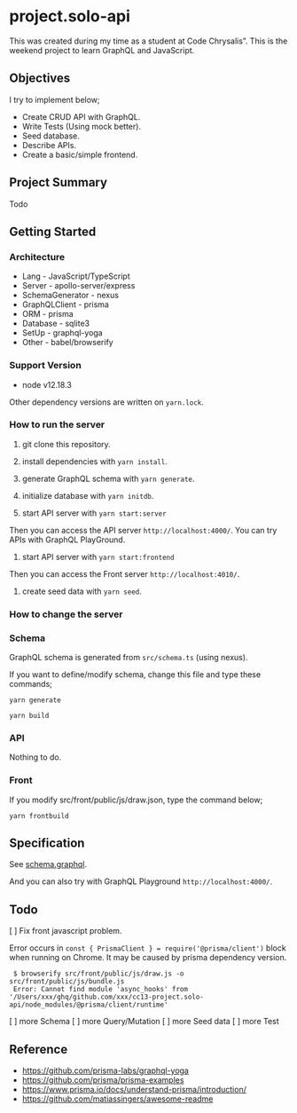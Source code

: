 # project.solo-api

This was created during my time as a student at Code Chrysalis”.
This is the weekend project to learn GraphQL and JavaScript.

## Objectives

I try to implement below;

- Create CRUD API with GraphQL.
- Write Tests (Using mock better).
- Seed database.
- Describe APIs.
- Create a basic/simple frontend.

## Project Summary

Todo

## Getting Started

### Architecture

- Lang - JavaScript/TypeScript
- Server - apollo-server/express
- SchemaGenerator - nexus
- GraphQLClient - prisma
- ORM - prisma
- Database - sqlite3
- SetUp - graphql-yoga
- Other - babel/browserify

### Support Version

- node v12.18.3

Other dependency versions are written on `yarn.lock`.

### How to run the server

1. git clone this repository.

1. install dependencies with `yarn install`.

1. generate GraphQL schema with `yarn generate`.

1. initialize database with `yarn initdb`.

1. start API server with `yarn start:server`

Then you can access the API server `http://localhost:4000/`.
You can try APIs with GraphQL PlayGround.

1. start API server with `yarn start:frontend`

Then you can access the Front server `http://localhost:4010/`.

1. create seed data with `yarn seed`.

### How to change the server

### Schema

GraphQL schema is generated from `src/schema.ts` (using nexus).

If you want to define/modify schema, change this file and type these commands;

`yarn generate`

`yarn build`

### API

Nothing to do.

### Front

If you modify src/front/public/js/draw.json, type the command below;

`yarn frontbuild`

## Specification

See [schema.graphql](https://github.com/bakisunsan/cc13-project.solo-api/blob/master/schema.graphql).

And you can also try with GraphQL Playground `http://localhost:4000/`.

## Todo

[ ] Fix front javascript problem.

Error occurs in `const { PrismaClient } = require('@prisma/client')` block when running on Chrome.
It may be caused by prisma dependency version.

```
 $ browserify src/front/public/js/draw.js -o src/front/public/js/bundle.js
 Error: Cannot find module 'async_hooks' from '/Users/xxx/ghq/github.com/xxx/cc13-project.solo-api/node_modules/@prisma/client/runtime'
```

[ ] more Schema
[ ] more Query/Mutation
[ ] more Seed data
[ ] more Test

## Reference

- https://github.com/prisma-labs/graphql-yoga
- https://github.com/prisma/prisma-examples
- https://www.prisma.io/docs/understand-prisma/introduction/
- https://github.com/matiassingers/awesome-readme
